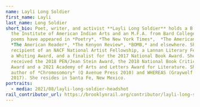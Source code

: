 ```yaml
---
name: Layli Long Soldier
first_name: Layli
last_name: Long Soldier
short_bio: Poet, writer, and activist **Layli Long Soldier** holds a B.F.A. from
  the Institute of American Indian Arts and an M.F.A. from Bard College. Her
  poems have appeared in *Poetry*, *The New York Times*,  *The American Poet*,
  *The American Reader*, *The Kenyon Review*, *BOMB,* and elsewhere. She is the
  recipient of an NACF National Artist Fellowship, a Lannan Literary Fellowship,
  a Whiting Award, and a finalist for the 2017 National Book Award. She has also
  received the 2018 PEN/Jean Stein Award, the 2018 National Book Critics Circle
  Award and a 2021 Academy of Arts and Letters Award for Literature. She is the
  author of *Chromosomory* (Q Avenue Press 2010) and WHEREAS (Graywolf Press
  2017). She resides in Santa Fe, New Mexico.
portraits:
  - media: 2021/08/layli-long-soldier-headshot
rail_contributor_url: https://brooklynrail.org/contributor/layli-long-soldier
---
```

